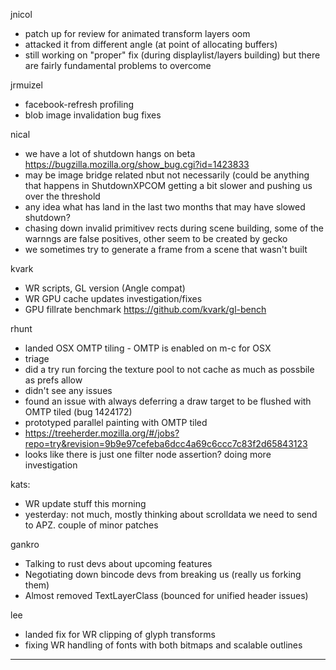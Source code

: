 jnicol
* patch up for review for animated transform layers oom
* attacked it from different angle (at point of allocating buffers)
* still working on "proper" fix (during displaylist/layers building) but there are fairly fundamental problems to overcome



jrmuizel
* facebook-refresh profiling
* blob image invalidation bug fixes



nical
* we have a lot of shutdown hangs on beta https://bugzilla.mozilla.org/show_bug.cgi?id=1423833
* may be image bridge related nbut not necessarily (could be anything that happens in ShutdownXPCOM getting a bit slower and pushing us over the threshold
* any idea what has land in the last two months that may have slowed shutdown?
* chasing down invalid primitivev rects during scene building, some of the warnngs are false positives, other seem to be created by gecko
* we sometimes try to generate a frame from a scene that wasn't built



kvark
* WR scripts, GL version (Angle compat)
* WR GPU cache updates investigation/fixes
* GPU fillrate benchmark https://github.com/kvark/gl-bench




rhunt
* landed OSX OMTP tiling - OMTP is enabled on m-c for OSX
* triage
* did a try run forcing the texture pool to not cache as much as possbile as prefs allow
* didn't see any issues
* found an issue with always deferring a draw target to be flushed with OMTP tiled (bug 1424172)
* prototyped parallel painting with OMTP tiled
* https://treeherder.mozilla.org/#/jobs?repo=try&revision=9b9e97cefeba6dcc4a69c6ccc7c83f2d65843123
* looks like there is just one filter node assertion? doing more investigation



kats:
* WR update stuff this morning
* yesterday: not much, mostly thinking about scrolldata we need to send to APZ. couple of minor patches



gankro
* Talking to rust devs about upcoming features
* Negotiating down bincode devs from breaking us (really us forking them)
* Almost removed TextLayerClass (bounced for unified header issues)



lee
* landed fix for WR clipping of glyph transforms
* fixing WR handling of fonts with both bitmaps and scalable outlines

________________


